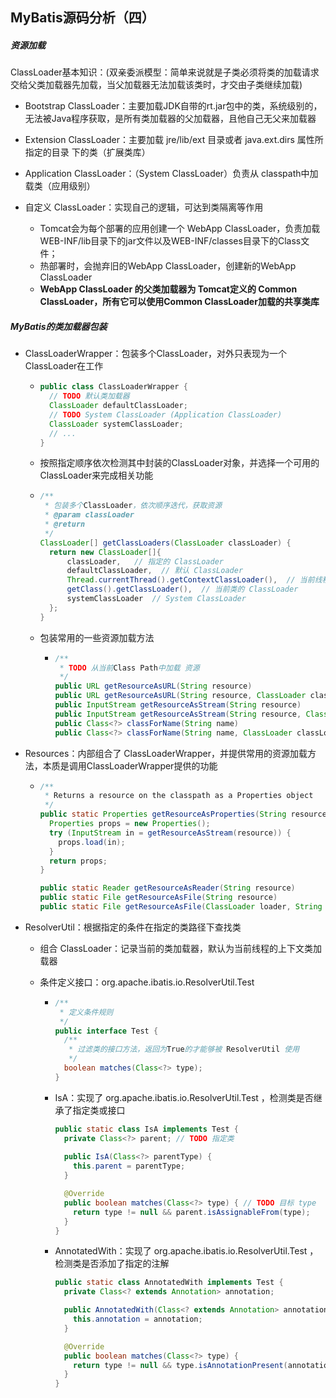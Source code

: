 ## MyBatis源码分析（四）



##### 资源加载

ClassLoader基本知识：(双亲委派模型：简单来说就是子类必须将类的加载请求交给父类加载器先加载，当父加载器无法加载该类时，才交由子类继续加载)

-  Bootstrap ClassLoader：主要加载JDK自带的rt.jar包中的类，系统级别的，无法被Java程序获取，是所有类加载器的父加载器，且他自己无父来加载器
- Extension ClassLoader：主要加载  jre/lib/ext 目录或者 java.ext.dirs 属性所指定的目录 下的类（扩展类库）

- Application ClassLoader：（System ClassLoader）负责从 classpath中加载类（应用级别）
- 自定义 ClassLoader：实现自己的逻辑，可达到类隔离等作用
  - Tomcat会为每个部署的应用创建一个 WebApp ClassLoader，负责加载WEB-INF/lib目录下的jar文件以及WEB-INF/classes目录下的Class文件；
  - 热部署时，会抛弃旧的WebApp ClassLoader，创建新的WebApp ClassLoader
  - **WebApp ClassLoader 的父类加载器为 Tomcat定义的 Common ClassLoader，所有它可以使用Common ClassLoader加载的共享类库**



##### MyBatis的类加载器包装

- ClassLoaderWrapper：包装多个ClassLoader，对外只表现为一个ClassLoader在工作

  - ```java
    public class ClassLoaderWrapper {
      // TODO 默认类加载器
      ClassLoader defaultClassLoader;
      // TODO System ClassLoader (Application ClassLoader)
      ClassLoader systemClassLoader;
      // ...
    }
    ```

  - 按照指定顺序依次检测其中封装的ClassLoader对象，并选择一个可用的ClassLoader来完成相关功能

  - ```java
    /**
     * 包装多个ClassLoader，依次顺序迭代，获取资源
     * @param classLoader
     * @return
     */
    ClassLoader[] getClassLoaders(ClassLoader classLoader) {
      return new ClassLoader[]{
          classLoader,   // 指定的 ClassLoader
          defaultClassLoader,  // 默认 ClassLoader
          Thread.currentThread().getContextClassLoader(),  // 当前线程 Context ClassLoader
          getClass().getClassLoader(),  // 当前类的 ClassLoader
          systemClassLoader  // System ClassLoader
      };   
    }
    ```

  - 包装常用的一些资源加载方法

    - ```java
      /**
       * TODO 从当前Class Path中加载 资源
       */
      public URL getResourceAsURL(String resource)
      public URL getResourceAsURL(String resource, ClassLoader classLoader)
      public InputStream getResourceAsStream(String resource)
      public InputStream getResourceAsStream(String resource, ClassLoader classLoader) 
      public Class<?> classForName(String name)
      public Class<?> classForName(String name, ClassLoader classLoader) 
      ```

- Resources：内部组合了 ClassLoaderWrapper，并提供常用的资源加载方法，本质是调用ClassLoaderWrapper提供的功能

  - ```java
    /**
     * Returns a resource on the classpath as a Properties object
     */
    public static Properties getResourceAsProperties(String resource) throws IOException {
      Properties props = new Properties();
      try (InputStream in = getResourceAsStream(resource)) {
        props.load(in);
      }
      return props;
    }
    
    public static Reader getResourceAsReader(String resource)
    public static File getResourceAsFile(String resource)
    public static File getResourceAsFile(ClassLoader loader, String resource)
    ```

- ResolverUtil：根据指定的条件在指定的类路径下查找类

  - 组合 ClassLoader：记录当前的类加载器，默认为当前线程的上下文类加载器

  - 条件定义接口：org.apache.ibatis.io.ResolverUtil.Test 

    - ```java
      /**
       * 定义条件规则
       */
      public interface Test {
        /**
         * 过滤类的接口方法，返回为True的才能够被 ResolverUtil 使用
         */
        boolean matches(Class<?> type);
      }
      ```

    - IsA：实现了 org.apache.ibatis.io.ResolverUtil.Test ，检测类是否继承了指定类或接口

      ```java
      public static class IsA implements Test {
        private Class<?> parent; // TODO 指定类
        
        public IsA(Class<?> parentType) {
          this.parent = parentType;
        }
      
        @Override
        public boolean matches(Class<?> type) { // TODO 目标 type
          return type != null && parent.isAssignableFrom(type);
        }
      }
      ```

    - AnnotatedWith：实现了 org.apache.ibatis.io.ResolverUtil.Test ，检测类是否添加了指定的注解

      ```java
      public static class AnnotatedWith implements Test {
        private Class<? extends Annotation> annotation;
      
        public AnnotatedWith(Class<? extends Annotation> annotation) {
          this.annotation = annotation;
        }
      
        @Override
        public boolean matches(Class<?> type) {
          return type != null && type.isAnnotationPresent(annotation);
        }
      }
      ```